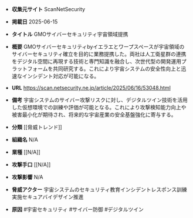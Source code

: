 - **収集元サイト**
ScanNetSecurity

- **掲載日**
2025-06-15

- **タイトル**
GMOサイバーセキュリティ宇宙領域提携

- **概要**
GMOサイバーセキュリティbyイエラエとワープスペースが宇宙領域のサイバーセキュリティ確立を目的に業務提携した。両社は人工衛星群の連携をデジタル空間に再現する技術と専門知識を融合し、次世代型の開発運用プラットフォームを共同研究する。これにより宇宙システムの安全性向上と迅速なインシデント対応が可能になる。

- **URL**
https://scan.netsecurity.ne.jp/article/2025/06/16/53048.html

- **備考**
宇宙システムのサイバー攻撃リスクに対し、デジタルツイン技術を活用した仮想環境での訓練や評価が可能となる。これにより攻撃検知能力向上や被害最小化が期待され、将来的な宇宙産業の安全基盤強化に寄与する。

- **分類**
[[脅威トレンド]]

- **組織名**
N/A

- **業種**
[[N/A]]

- **攻撃手口**
[[N/A]]

- **攻撃影響**
N/A

- **脅威アクター**
宇宙システムのセキュリティ教育インシデントレスポンス訓練実施セキュアバイデザイン推進

- **原因**
#宇宙セキュリティ #サイバー防御 #デジタルツイン
